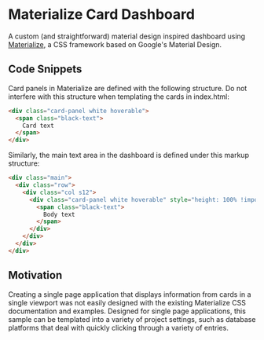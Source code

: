 # Materialize Card Dashboard
A custom (and straightforward) material design inspired dashboard using [Materialize](https://github.com/Dogfalo/materialize), a CSS framework based on Google's Material Design.

## Code Snippets

Card panels in Materialize are defined with the following structure. Do not interfere with this structure when templating the cards in index.html:
```html
<div class="card-panel white hoverable">
  <span class="black-text">
    Card text
  </span>
</div>
```

Similarly, the main text area in the dashboard is defined under this markup structure:
```html
<div class="main">
  <div class="row">
    <div class="col s12">
      <div class="card-panel white hoverable" style="height: 100% !important;">
        <span class="black-text">
          Body text
        </span>
      </div>
    </div>
  </div>
</div>
```

## Motivation
Creating a single page application that displays information from cards in a single viewport was not easily designed with the existing Materialize CSS documentation and examples. Designed for single page applications, this sample can be templated into a variety of project settings, such as database platforms that deal with quickly clicking through a variety of entries.
